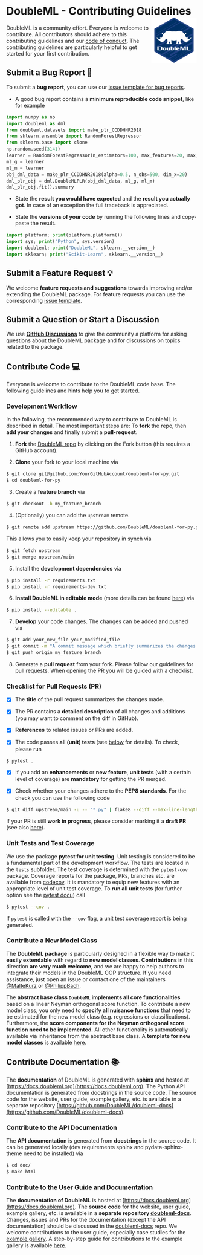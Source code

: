 # DoubleML - Contributing Guidelines <a href="https://docs.doubleml.org"><img src="https://raw.githubusercontent.com/DoubleML/doubleml-for-py/main/doc/logo.png" align="right" width = "120" /></a>

DoubleML is a community effort.
Everyone is welcome to contribute.
All contributors should adhere to this contributing guidelines
and our [code of conduct](https://github.com/DoubleML/doubleml-for-py/blob/main/CODE_OF_CONDUCT.md).
The contributing guidelines are particularly helpful to get started for your first contribution.

## Submit a Bug Report :bug:
To submit a **bug report**, you can use our
[issue template for bug reports](https://github.com/DoubleML/doubleml-for-py/issues/new/choose).

- A good bug report contains a **minimum reproducible code snippet**, like for example

```python
import numpy as np
import doubleml as dml
from doubleml.datasets import make_plr_CCDDHNR2018
from sklearn.ensemble import RandomForestRegressor
from sklearn.base import clone
np.random.seed(3141)
learner = RandomForestRegressor(n_estimators=100, max_features=20, max_depth=5, min_samples_leaf=2)
ml_g = learner
ml_m = learner
obj_dml_data = make_plr_CCDDHNR2018(alpha=0.5, n_obs=500, dim_x=20)
dml_plr_obj = dml.DoubleMLPLR(obj_dml_data, ml_g, ml_m)
dml_plr_obj.fit().summary
```

- State the **result you would have expected** and the **result you actually got**.
In case of an exception the full traceback is appreciated.

- State the **versions of your code** by running the following lines and copy-paste the result.

```python
import platform; print(platform.platform())
import sys; print("Python", sys.version)
import doubleml; print("DoubleML", sklearn.__version__)
import sklearn; print("Scikit-Learn", sklearn.__version__)
```

## Submit a Feature Request :bulb:
We welcome **feature requests and suggestions** towards improving and/or extending the DoubleML package.
For feature requests you can use the corresponding
[issue template](https://github.com/DoubleML/doubleml-for-py/issues/new/choose).

## Submit a Question or Start a Discussion
We use **[GitHub Discussions](https://github.com/DoubleML/doubleml-for-py/discussions)** to give the community a platform
for asking questions about the DoubleML package and for discussions on topics related to the package.

## Contribute Code :computer:
Everyone is welcome to contribute to the DoubleML code base.
The following guidelines and hints help you to get started.

### Development Workflow
In the following, the recommended way to contribute to DoubleML is described in detail.
The most important steps are: To **fork** the repo, then **add your changes** and finally submit a **pull-request**.
1. **Fork** the [DoubleML repo](https://github.com/DoubleML/doubleml-for-py)
by clicking on the Fork button (this requires a GitHub account).

2. **Clone** your fork to your local machine via
```bash
$ git clone git@github.com:YourGitHubAccount/doubleml-for-py.git
$ cd doubleml-for-py
```

3. Create a **feature branch** via
```bash
$ git checkout -b my_feature_branch
```

4. (Optionally) you can add the `upstream` remote.
```bash
$ git remote add upstream https://github.com/DoubleML/doubleml-for-py.git
```
This allows you to easily keep your repository in synch via
```bash
$ git fetch upstream
$ git merge upstream/main
```

5. Install the **development dependencies** via
```bash
$ pip install -r requirements.txt
$ pip install -r requirements-dev.txt
```

6. **Install DoubleML in editable mode** (more details can be found
[here](https://docs.doubleml.org/stable/intro/install.html#python-building-the-package-from-source))
via 
```bash
$ pip install --editable .
```

7. **Develop** your code changes. The changes can be added and pushed via
```bash
$ git add your_new_file your_modified_file
$ git commit -m "A commit message which briefly summarizes the changes made"
$ git push origin my_feature_branch
```

8. Generate a **pull request** from your fork.
Please follow our guidelines for pull requests.
When opening the PR you will be guided with a checklist.

### Checklist for Pull Requests (PR)
- [x] The **title** of the pull request summarizes the changes made.

- [x] The PR contains a **detailed description** of all changes and additions
(you may want to comment on the diff in GitHub).

- [x] **References** to related issues or PRs are added.

- [x] The code passes **all (unit) tests** (see
[below](https://github.com/DoubleML/doubleml-for-py/blob/main/CONTRIBUTING.md#unit-test-and-test-coverage)
for details).
To check, please run
```bash
$ pytest .
```

- [x] If you add an **enhancements** or **new feature**, **unit tests**
(with a certain level of coverage) are **mandatory** for getting the PR merged.

- [x] Check whether your changes adhere to the **PEP8 standards**.
For the check you can use the following code
```bash
$ git diff upstream/main -u -- "*.py" | flake8 --diff --max-line-length=127
```

If your PR is still **work in progress**, please consider marking it a **draft PR**
(see also [here](https://docs.github.com/en/pull-requests/collaborating-with-pull-requests/proposing-changes-to-your-work-with-pull-requests/creating-a-pull-request)).

### Unit Tests and Test Coverage
We use the package **pytest for unit testing**.
Unit testing is considered to be a fundamental part of the development workflow.
The tests are located in the `tests` subfolder.
The test coverage is determined with the `pytest-cov` package.
Coverage reports for the package, PRs, branches etc. are available from
[codecov](https://app.codecov.io/gh/DoubleML/doubleml-for-py).
It is mandatory to equip new features with an appropriate level of unit test coverage.
To **run all unit tests** (for further option see the [pytest docu](https://docs.pytest.org)) call
```bash
$ pytest --cov .
```
If `pytest` is called with the `--cov` flag, a unit test coverage report is being generated.

### Contribute a New Model Class
The **DoubleML package** is particularly designed in a flexible way to make it **easily extendable** with regard to
**new model classes**.
**Contributions** in this direction **are very much welcome**, and we are happy to help authors to integrate their models in the
DoubleML OOP structure.
If you need assistance, just open an issue or contact one of the maintainers
[@MalteKurz](https://github.com/MalteKurz) or [@PhilippBach](https://github.com/PhilippBach).

The **abstract base class `DoubleML` implements all core functionalities** based on a linear Neyman orthogonal score
function.
To contribute a new model class, you only need to **specify all nuisance functions** that need to be estimated for the
new model class (e.g. regressions or classifications).
Furthermore, the **score components for the Neyman orthogonal score function need to be implemented**.
All other functionality is automatically available via inheritance from the abstract base class.
A **template for new model classes** is available
[here](https://github.com/DoubleML/doubleml-docs/blob/main/model_templates/double_ml_model_template.py).

## Contribute Documentation :books:
The **documentation** of DoubleML is generated with **sphinx** and hosted at
[https://docs.doubleml.org](https://docs.doubleml.org).
The Python API documentation is generated from docstrings in the source code.
The source code for the website, user guide, example gallery, etc. is available in a separate repository
[https://github.com/DoubleML/doubleml-docs](https://github.com/DoubleML/doubleml-docs).

### Contribute to the API Documentation
The **API documentation** is generated from **docstrings** in the source code.
It can be generated locally (dev requirements sphinx and pydata-sphinx-theme need to be installed) via 
```bash
$ cd doc/
$ make html
```

### Contribute to the User Guide and Documentation
The **documentation of DoubleML** is hosted at [https://docs.doubleml.org](https://docs.doubleml.org).
The **source code** for the website, user guide, example gallery, etc. is available in a **separate repository
[doubleml-docs](https://github.com/DoubleML/doubleml-docs)**.
Changes, issues and PRs for the documentation (except the API documentation) should be discussed in the 
[doubleml-docs](https://github.com/DoubleML/doubleml-docs) repo.
We welcome contributions to the user guide, especially case studies for the
[example gallery](https://docs.doubleml.org/stable/examples/index.html).
A step-by-step guide for contributions to the example gallery is available
[here](https://github.com/DoubleML/doubleml-docs/wiki/Contribute-to-our-Website-and-Example-Gallery).
